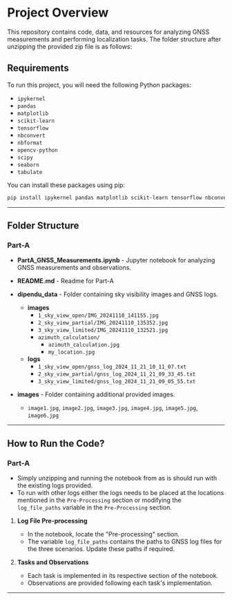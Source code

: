 # Project Overview

This repository contains code, data, and resources for analyzing GNSS measurements and performing localization tasks. The folder structure after unzipping the provided zip file is as follows:

## Requirements

To run this project, you will need the following Python packages:

- `ipykernel`
- `pandas`
- `matplotlib`
- `scikit-learn`
- `tensorflow`
- `nbconvert`
- `nbformat`
- `opencv-python`
- `scipy`
- `seaborn`
- `tabulate`

You can install these packages using pip:

```bash
pip install ipykernel pandas matplotlib scikit-learn tensorflow nbconvert nbformat opencv-python scipy seaborn tabulate
```

---

## Folder Structure

### Part-A

- **PartA_GNSS_Measurements.ipynb** - Jupyter notebook for analyzing GNSS measurements and observations.

- **README.md** - Readme for Part-A

- **dipendu_data** - Folder containing sky visibility images and GNSS logs.

  - **images**
    - `1_sky_view_open/IMG_20241110_141155.jpg`
    - `2_sky_view_partial/IMG_20241110_135352.jpg`
    - `3_sky_view_limited/IMG_20241110_132521.jpg`
    - `azimuth_calculation/`
      - `azimuth_calculation.jpg`
      - `my_location.jpg`
  - **logs**
    - `1_sky_view_open/gnss_log_2024_11_21_10_11_07.txt`
    - `2_sky_view_partial/gnss_log_2024_11_21_09_33_45.txt`
    - `3_sky_view_limited/gnss_log_2024_11_21_09_05_55.txt`

- **images** - Folder containing additional provided images.
  - `image1.jpg`, `image2.jpg`, `image3.jpg`, `image4.jpg`, `image5.jpg`, `image6.jpg`

---

## How to Run the Code?

### Part-A

- Simply unzipping and running the notebook from as is should run with the existing logs provided.
- To run with other logs either the logs needs to be placed at the locations mentioned in the `Pre-Processing` section or modifying the `log_file_paths` variable in the `Pre-Processing` section.

1. **Log File Pre-processing**

   - In the notebook, locate the "Pre-processing" section.
   - The variable `log_file_paths` contains the paths to GNSS log files for the three scenarios. Update these paths if required.

2. **Tasks and Observations**
   - Each task is implemented in its respective section of the notebook.
   - Observations are provided following each task's implementation.

---
